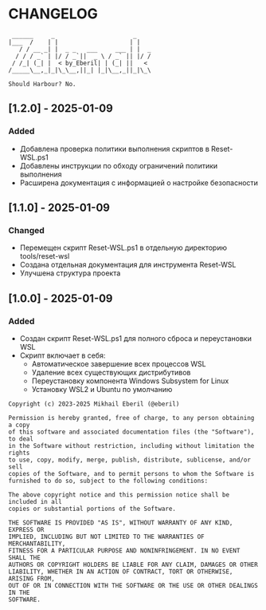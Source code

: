 # CHANGELOG
```ascii
 ______     _                      _    
|___  /    | |                    | |   
   / / __ _| |  _ _   ___     ___ | |  _
  / / / _` | |/ / _`||  _ \ / _` || |/ /
 / /_| (_| |  < by_Eberil| | (_| ||   < 
/_____\__,_|_|\_\__,||_| |_|\__,_||_|\_\

Should Harbour?	No.
```
## [1.2.0] -  2025-01-09
### Added
- Добавлена проверка политики выполнения скриптов в Reset-WSL.ps1
- Добавлены инструкции по обходу ограничений политики выполнения
- Расширена документация с информацией о настройке безопасности

## [1.1.0] -  2025-01-09
### Changed
- Перемещен скрипт Reset-WSL.ps1 в отдельную директорию tools/reset-wsl
- Создана отдельная документация для инструмента Reset-WSL
- Улучшена структура проекта

## [1.0.0] -  2025-01-09
### Added
- Создан скрипт Reset-WSL.ps1 для полного сброса и переустановки WSL
- Скрипт включает в себя:
  - Автоматическое завершение всех процессов WSL
  - Удаление всех существующих дистрибутивов
  - Переустановку компонента Windows Subsystem for Linux
  - Установку WSL2 и Ubuntu по умолчанию

```plain text
Copyright (c) 2023-2025 Mikhail Eberil (@eberil)

Permission is hereby granted, free of charge, to any person obtaining a copy
of this software and associated documentation files (the "Software"), to deal
in the Software without restriction, including without limitation the rights
to use, copy, modify, merge, publish, distribute, sublicense, and/or sell
copies of the Software, and to permit persons to whom the Software is
furnished to do so, subject to the following conditions:

The above copyright notice and this permission notice shall be included in all
copies or substantial portions of the Software.

THE SOFTWARE IS PROVIDED "AS IS", WITHOUT WARRANTY OF ANY KIND, EXPRESS OR
IMPLIED, INCLUDING BUT NOT LIMITED TO THE WARRANTIES OF MERCHANTABILITY,
FITNESS FOR A PARTICULAR PURPOSE AND NONINFRINGEMENT. IN NO EVENT SHALL THE
AUTHORS OR COPYRIGHT HOLDERS BE LIABLE FOR ANY CLAIM, DAMAGES OR OTHER
LIABILITY, WHETHER IN AN ACTION OF CONTRACT, TORT OR OTHERWISE, ARISING FROM,
OUT OF OR IN CONNECTION WITH THE SOFTWARE OR THE USE OR OTHER DEALINGS IN THE
SOFTWARE.
```
